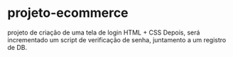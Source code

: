 # projeto-ecommerce

projeto de criação de uma tela de login
HTML + CSS
Depois, será incrementado um script de verificação de senha, juntamento a um registro de DB.